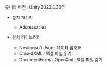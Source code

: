 유니티 버전 : Unity 2022.3.36f1
- 설치 패키지
  - Addressables

- 설치 라이브러리
  - Newtonsoft.Json        : 데이터 암호화
  - ClosedXML              : 엑셀 파일 읽기
  - DocumentFormat.OpenXml : 엑셀 파일 읽기


